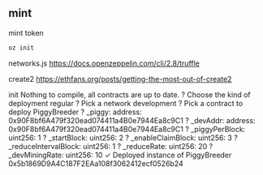 ## mint 

mint token

```js
oz init
```

networks.js
https://docs.openzeppelin.com/cli/2.8/truffle

create2
https://ethfans.org/posts/getting-the-most-out-of-create2

init
Nothing to compile, all contracts are up to date.
? Choose the kind of deployment regular
? Pick a network development
? Pick a contract to deploy PiggyBreeder
? _piggy: address: 0x90F8bf6A479f320ead074411a4B0e7944Ea8c9C1
? _devAddr: address: 0x90F8bf6A479f320ead074411a4B0e7944Ea8c9C1
? _piggyPerBlock: uint256: 1
? _startBlock: uint256: 2
? _enableClaimBlock: uint256: 3
? _reduceIntervalBlock: uint256: 1
? _reduceRate: uint256: 20
? _devMiningRate: uint256: 10
✓ Deployed instance of PiggyBreeder
0x5b1869D9A4C187F2EAa108f3062412ecf0526b24



